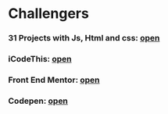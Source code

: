 # Challengers

### 31 Projects with Js, Html and css: <a href="/31ProjectsHtmlCssJS"> open</a>

### iCodeThis: <a href="/iCodeThis"> open</a>

### Front End Mentor: <a href="/front-end-mentor"> open</a>

### Codepen: <a href="https://codepen.io/jardelbrasiliano"> open</a>
